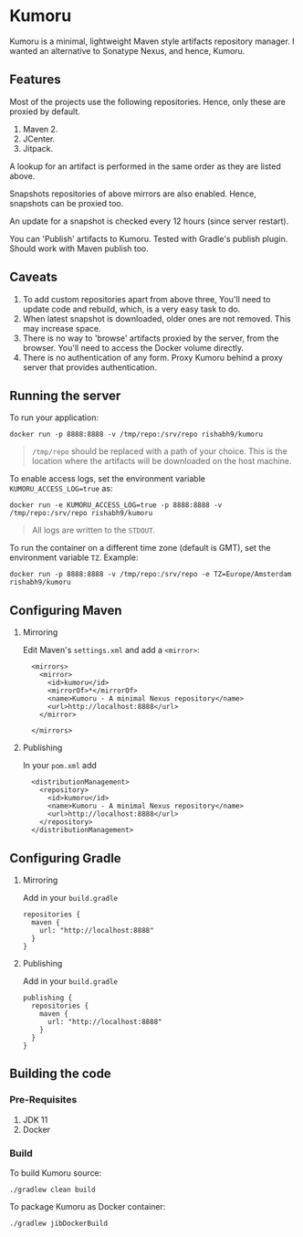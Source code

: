 # Kumoru

Kumoru is a minimal, lightweight Maven style artifacts repository manager. I wanted an alternative to Sonatype Nexus,
and hence, Kumoru.

## Features

Most of the projects use the following repositories. Hence, only these are proxied by default.
1. Maven 2.
2. JCenter.
3. Jitpack.

A lookup for an artifact is performed in the same order as they are listed above.

Snapshots repositories of above mirrors are also enabled. Hence, snapshots can be proxied too.

An update for a snapshot is checked every 12 hours (since server restart).

You can 'Publish' artifacts to Kumoru. Tested with Gradle's publish plugin. Should work with Maven publish too.

## Caveats

1. To add custom repositories apart from above three, You'll need to update code and rebuild, which, is a very easy task to do.
2. When latest snapshot is downloaded, older ones are not removed. This may increase space.
3. There is no way to 'browse' artifacts proxied by the server, from the browser. You'll need to access the Docker volume directly.
4. There is no authentication of any form. Proxy Kumoru behind a proxy server that provides authentication.

## Running the server

To run your application:
```
docker run -p 8888:8888 -v /tmp/repo:/srv/repo rishabh9/kumoru
```

> `/tmp/repo` should be replaced with a path of your choice.
> This is the location where the artifacts will be downloaded on the host machine.

To enable access logs, set the environment variable `KUMORU_ACCESS_LOG=true` as:
```
docker run -e KUMORU_ACCESS_LOG=true -p 8888:8888 -v /tmp/repo:/srv/repo rishabh9/kumoru
```

> All logs are written to the `STDOUT`.

To run the container on a different time zone (default is GMT), set the environment variable `TZ`. Example:
```
docker run -p 8888:8888 -v /tmp/repo:/srv/repo -e TZ=Europe/Amsterdam rishabh9/kumoru
```

## Configuring Maven

1. Mirroring

    Edit Maven's `settings.xml` and add a `<mirror>`:
    
    ```
      <mirrors>
        <mirror>
          <id>kumoru</id>
          <mirrorOf>*</mirrorOf>
          <name>Kumoru - A minimal Nexus repository</name>
          <url>http://localhost:8888</url>
        </mirror>
    
      </mirrors>
    ```
2. Publishing

    In your `pom.xml` add
    
    ```
      <distributionManagement>
        <repository>
          <id>kumoru</id>
          <name>Kumoru - A minimal Nexus repository</name>
          <url>http://localhost:8888</url>
        </repository>
      </distributionManagement>
    ```

## Configuring Gradle

1. Mirroring

    Add in your `build.gradle`
    
    ```
    repositories {
      maven {
        url: "http://localhost:8888"
      }
    }
    ```
2. Publishing

    Add in your `build.gradle`
    
    ```
    publishing {
      repositories {
        maven {
          url: "http://localhost:8888"
        }
      }
    }
    ```

## Building the code

### Pre-Requisites

1. JDK 11
2. Docker

### Build

To build Kumoru source:
```
./gradlew clean build
```

To package Kumoru as Docker container:
```
./gradlew jibDockerBuild
```
